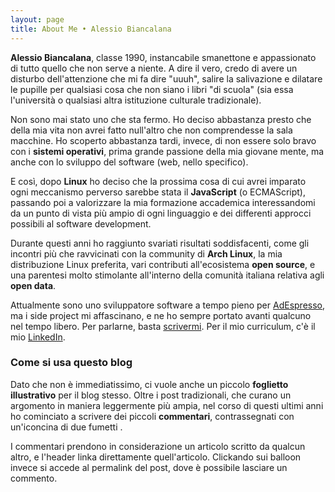 ```yaml
---
layout: page
title: About Me • Alessio Biancalana
---
```


**Alessio Biancalana**, classe 1990, instancabile smanettone e appassionato di tutto quello che non serve a niente. A dire il vero, credo di avere un disturbo dell'attenzione che mi fa dire "uuuh", salire la salivazione e dilatare le pupille per qualsiasi cosa che non siano i libri "di scuola" (sia essa l'università o qualsiasi altra istituzione culturale tradizionale).

Non sono mai stato uno che sta fermo. Ho deciso abbastanza presto che della mia vita non avrei fatto null'altro che non comprendesse la sala macchine. Ho scoperto abbastanza tardi, invece, di non essere solo bravo con i **sistemi operativi**, prima grande passione della mia giovane mente, ma anche con lo sviluppo del software (web, nello specifico).

E così, dopo **Linux** ho deciso che la prossima cosa di cui avrei imparato ogni meccanismo perverso sarebbe stata il **JavaScript** (o ECMAScript), passando poi a valorizzare la mia formazione accademica interessandomi da un punto di vista più ampio di ogni linguaggio e dei differenti approcci possibili al software development.

Durante questi anni ho raggiunto svariati risultati soddisfacenti, come gli incontri più che ravvicinati con la community di **Arch Linux**, la mia distribuzione Linux preferita, vari contributi all'ecosistema **open source**, e una parentesi molto stimolante all'interno della comunità italiana relativa agli **open data**.

Attualmente sono uno sviluppatore software a tempo pieno per [AdEspresso](https://adespresso.com/), ma i side project mi affascinano, e ne ho sempre portato avanti qualcuno nel tempo libero. Per parlarne, basta [scrivermi](mailto:dottorblaster@gmail.com). Per il mio curriculum, c'è il mio [LinkedIn](https://it.linkedin.com/in/alessiobiancalana).

### Come si usa questo blog
Dato che non è immediatissimo, ci vuole anche un piccolo **foglietto illustrativo** per il blog stesso. Oltre i post tradizionali, che curano un argomento in maniera leggermente più ampia, nel corso di questi ultimi anni ho cominciato a scrivere dei piccoli **commentari**, contrassegnati con un'iconcina di due fumetti <i class="fa fa-comments-o"></i>.

I commentari prendono in considerazione un articolo scritto da qualcun altro, e l'header linka direttamente quell'articolo. Clickando sui balloon <i class="fa fa-comments-o"></i> invece si accede al permalink del post, dove è possibile lasciare un commento.
